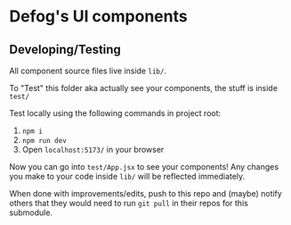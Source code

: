 # Defog's UI components

## Developing/Testing

All component source files live inside `lib/`.

To "Test" this folder aka actually see your components, the stuff is inside `test/`

Test locally using the following commands in project root:

1. `npm i`
2. `npm run dev`
3. Open `localhost:5173/` in your browser

Now you can go into `test/App.jsx` to see your components! Any changes you make to your code inside `lib/` will be reflected immediately.

When done with improvements/edits, push to this repo and (maybe) notify others that they would need to run `git pull` in their repos for this submodule.
